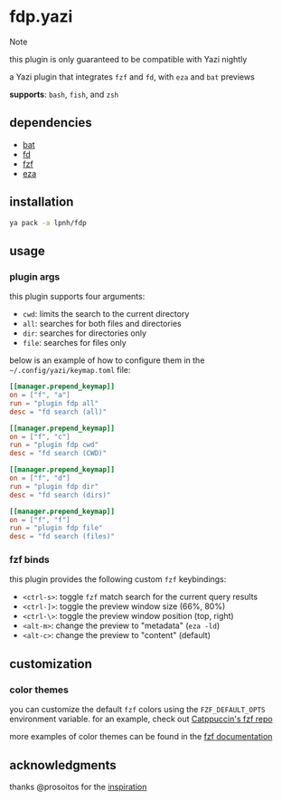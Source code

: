 # fdp.yazi

> [!NOTE]
> this plugin is only guaranteed to be compatible with Yazi nightly

a Yazi plugin that integrates `fzf` and `fd`, with `eza` and `bat` previews

**supports**: `bash`, `fish`, and `zsh`

## dependencies

- [bat](https://github.com/sharkdp/bat)
- [fd](https://github.com/sharkdp/fd)
- [fzf](https://junegunn.github.io/fzf/)
- [eza](https://eza.rocks/)

## installation

```sh
ya pack -a lpnh/fdp
```

## usage

### plugin args

this plugin supports four arguments:

- `cwd`: limits the search to the current directory
- `all`: searches for both files and directories
- `dir`: searches for directories only
- `file`: searches for files only

below is an example of how to configure them in the
`~/.config/yazi/keymap.toml` file:

```toml
[[manager.prepend_keymap]]
on = ["f", "a"]
run = "plugin fdp all"
desc = "fd search (all)"

[[manager.prepend_keymap]]
on = ["f", "c"]
run = "plugin fdp cwd"
desc = "fd search (CWD)"

[[manager.prepend_keymap]]
on = ["f", "d"]
run = "plugin fdp dir"
desc = "fd search (dirs)"

[[manager.prepend_keymap]]
on = ["f", "f"]
run = "plugin fdp file"
desc = "fd search (files)"
```

### fzf binds

this plugin provides the following custom `fzf` keybindings:

- `<ctrl-s>`: toggle `fzf` match search for the current query results
- `<ctrl-]>`: toggle the preview window size (66%, 80%)
- `<ctrl-\>`: toggle the preview window position (top, right)
- `<alt-m>`: change the preview to "metadata" (`eza -ld`)
- `<alt-c>`: change the preview to "content" (default)

## customization

### color themes

you can customize the default `fzf` colors using the `FZF_DEFAULT_OPTS`
environment variable. for an example, check out [Catppuccin's fzf
repo](https://github.com/catppuccin/fzf?tab=readme-ov-file#usage)

more examples of color themes can be found in the [fzf
documentation](https://github.com/junegunn/fzf/blob/master/ADVANCED.md#color-themes)

## acknowledgments

thanks @prosoitos for the
[inspiration](https://github.com/sxyazi/yazi/discussions/2273)

